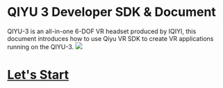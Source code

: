 # QIYU 3 Developer SDK & Document
QIYU-3 is an all-in-one 6-DOF VR headset produced by IQIYI, this document introduces how to use Qiyu VR SDK to create VR applications running on the QIYU-3.
![](https://github.com/iQIYIVR/QIYU_VR_v3/blob/main/img/home.about.qiyu3.device.png)
# [Let's Start](https://github.com/iQIYIVR/QIYU_VR_v3/wiki)
